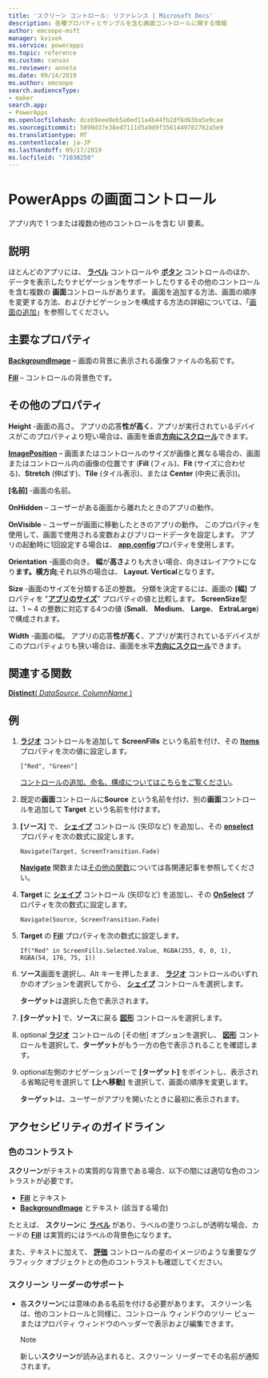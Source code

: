 ```yaml
---
title: 'スクリーン コントロール: リファレンス | Microsoft Docs'
description: 各種プロパティとサンプルを含む画面コントロールに関する情報
author: emcoope-msft
manager: kvivek
ms.service: powerapps
ms.topic: reference
ms.custom: canvas
ms.reviewer: anneta
ms.date: 09/14/2019
ms.author: emcoope
search.audienceType:
- maker
search.app:
- PowerApps
ms.openlocfilehash: dceb9eee8eb5a0ed11a4b44fb2df6d63ba5e9cae
ms.sourcegitcommit: 5899d37e38ed7111d5a9d9f3561449782702a5e9
ms.translationtype: MT
ms.contentlocale: ja-JP
ms.lasthandoff: 09/17/2019
ms.locfileid: "71038250"
---
```

# <a name="screen-control-in-powerapps"></a>PowerApps の画面コントロール

アプリ内で 1 つまたは複数の他のコントロールを含む UI 要素。

## <a name="description"></a>説明

ほとんどのアプリには、 **[ラベル](control-text-box.md)** コントロールや **[ボタン](control-button.md)** コントロールのほか、データを表示したりナビゲーションをサポートしたりするその他のコントロールを含む複数の **画面**コントロールがあります。 画面を追加する方法、画面の順序を変更する方法、およびナビゲーションを構成する方法の詳細については、「[画面の追加](../add-screen-context-variables.md)」を参照してください。

## <a name="key-properties"></a>主要なプロパティ

**[BackgroundImage](properties-visual.md)** – 画面の背景に表示される画像ファイルの名前です。

**[Fill](properties-color-border.md)** – コントロールの背景色です。

## <a name="additional-properties"></a>その他のプロパティ

**Height** -画面の高さ。 アプリの応答**性が高く**、アプリが実行されているデバイスがこのプロパティより短い場合は、画面を垂直[**方向にスクロール**](../set-aspect-ratio-portrait-landscape.md#change-screen-size-and-orientation)できます。

**[ImagePosition](properties-visual.md)** – 画面またはコントロールのサイズが画像と異なる場合の、画面またはコントロール内の画像の位置です (**Fill** (フィル)、**Fit** (サイズに合わせる)、**Stretch** (伸ばす)、**Tile** (タイル表示)、または **Center** (中央に表示))。

**[名前]** -画面の名前。

**OnHidden** – ユーザーがある画面から離れたときのアプリの動作。

**OnVisible** – ユーザーが画面に移動したときのアプリの動作。  このプロパティを使用して、画面で使用される変数およびプリロードデータを設定します。  アプリの起動時に1回設定する場合は、 [**app.config**](../functions/object-app.md#onstart-property)プロパティを使用します。

**Orientation** -画面の向き。 **幅**が**高さ**よりも大きい場合、向きはレイアウトになり**ます。横方向**;それ以外の場合は、 **Layout. Vertical**となります。

**Size** -画面のサイズを分類する正の整数。 分類を決定するには、画面の **[幅]** プロパティを "[**アプリのサイズ**](../functions/signals.md)" プロパティの値と比較します。 **ScreenSize**型は、1 ~ 4 の整数に対応する4つの値 (**Small**、 **Medium**、 **Large**、 **ExtraLarge**) で構成されます。

**Width** -画面の幅。 アプリの応答**性が高く**、アプリが実行されているデバイスがこのプロパティよりも狭い場合は、画面を水平[**方向にスクロール**](../set-aspect-ratio-portrait-landscape.md#change-screen-size-and-orientation)できます。

## <a name="related-functions"></a>関連する関数

[**Distinct**( *DataSource*, *ColumnName* )](../functions/function-distinct.md)

## <a name="example"></a>例

1. **[ラジオ](control-radio.md)** コントロールを追加して **ScreenFills** という名前を付け、その **[Items](properties-core.md)** プロパティを次の値に設定します。

    `["Red", "Green"]`

    [コントロールの追加、命名、構成についてはこちらをご覧ください](../add-configure-controls.md)。

1. 既定の**画面**コントロールに**Source** という名前を付け、別の**画面**コントロールを追加して **Target** という名前を付けます。

1. **[ソース]** で、 **[シェイプ](control-shapes-icons.md)** コントロール (矢印など) を追加し、その **[onselect](properties-core.md)** プロパティを次の数式に設定します。

    `Navigate(Target, ScreenTransition.Fade)`

    **[Navigate](../functions/function-navigate.md)** 関数または[その他の関数](../formula-reference.md)については各関連記事を参照してください。

1. **Target** に **[シェイプ](control-shapes-icons.md)** コントロール (矢印など) を追加し、その **[OnSelect](properties-core.md)** プロパティを次の数式に設定します。

    `Navigate(Source, ScreenTransition.Fade)`

1. **Target** の **[Fill](properties-color-border.md)** プロパティを次の数式に設定します。

    `If("Red" in ScreenFills.Selected.Value, RGBA(255, 0, 0, 1), RGBA(54, 176, 75, 1))`

1. **ソース**画面を選択し、Alt キーを押したまま、 **[ラジオ](control-radio.md)** コントロールのいずれかのオプションを選択してから、 **[シェイプ](control-shapes-icons.md)** コントロールを選択します。

    **ターゲット**は選択した色で表示されます。

1. **[ターゲット]** で、**ソース**に戻る **[図形](control-shapes-icons.md)** コントロールを選択します。

1. optional **[ラジオ](control-radio.md)** コントロールの [その他] オプションを選択し、 **[図形](control-shapes-icons.md)** コントロールを選択して、**ターゲット**がもう一方の色で表示されることを確認します。

1. optional左側のナビゲーションバーで **[ターゲット]** をポイントし、表示される省略記号を選択して **[上へ移動]** を選択して、画面の順序を変更します。

    **ターゲット**は、ユーザーがアプリを開いたときに最初に表示されます。

## <a name="accessibility-guidelines"></a>アクセシビリティのガイドライン

### <a name="color-contrast"></a>色のコントラスト

**スクリーン**がテキストの実質的な背景である場合、以下の間には適切な色のコントラストが必要です。

- **[Fill](properties-color-border.md)** とテキスト
- **[BackgroundImage](properties-visual.md)** とテキスト (該当する場合)

たとえば、 **スクリーン**に **[ラベル](control-text-box.md)** があり、ラベルの塗りつぶしが透明な場合、カードの **[Fill](properties-color-border.md)** は実質的にはラベルの背景色になります。

また、テキストに加えて、 **[評価](control-rating.md)** コントロールの星のイメージのような重要なグラフィック オブジェクトとの色のコントラストも確認してください。

### <a name="screen-reader-support"></a>スクリーン リーダーのサポート

- 各**スクリーン**には意味のある名前を付ける必要があります。 スクリーン名は、他のコントロールと同様に、コントロール ウィンドウのツリー ビューまたはプロパティ ウィンドウのヘッダーで表示および編集できます。

    > [!NOTE]
  > 新しい**スクリーン**が読み込まれると、スクリーン リーダーでその名前が通知されます。
